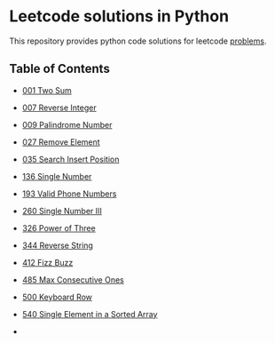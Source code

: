 # Leetcode solutions in Python

This repository provides python code solutions for leetcode [problems](https://leetcode.com/problemset/all/).

## Table of Contents
* [001 Two Sum](https://github.com/ipudu/leetcode-solutions/blob/master/solutions/001_two-sum.py)
* [007 Reverse Integer](https://github.com/ipudu/leetcode-solutions/blob/master/solutions/007_reverse-integer.py)
* [009 Palindrome Number](https://github.com/ipudu/leetcode-solutions/blob/master/solutions/009_palindrome-number.py)
* [027 Remove Element](https://github.com/ipudu/leetcode-solutions/blob/master/solutions/027_remove-element.py)
* [035 Search Insert Position](https://github.com/ipudu/leetcode-solutions/blob/master/solutions/035_search-insert-position.py)
* [136 Single Number](https://github.com/ipudu/leetcode-solutions/blob/master/solutions/136_single-number.py)
* [193 Valid Phone Numbers](https://github.com/ipudu/leetcode-solutions/blob/master/solutions/193_valid-phone-numbers.py)
* [260 Single Number III](https://github.com/ipudu/leetcode-solutions/blob/master/solutions/260_single-number-iii.py)
* [326 Power of Three](https://github.com/ipudu/leetcode-solutions/blob/master/solutions/326_power-of-three.py)
* [344 Reverse String](https://github.com/ipudu/leetcode-solutions/blob/master/solutions/344_reverse-string.py)
* [412 Fizz Buzz](https://github.com/ipudu/leetcode-solutions/blob/master/solutions/485_max-consecutive-ones.py)
* [485 Max Consecutive Ones](https://github.com/ipudu/leetcode-solutions/blob/master/solutions/485_max-consecutive-ones.py)
* [500 Keyboard Row](https://github.com/ipudu/leetcode-solutions/blob/master/solutions/500_keyboard-row.py)
* [540 Single Element in a Sorted Array](https://github.com/ipudu/leetcode-solutions/blob/master/solutions/540_single-element-in-a-sorted-array.py)

* [](https://github.com/ipudu/leetcode-solutions/blob/master/solutions/)
